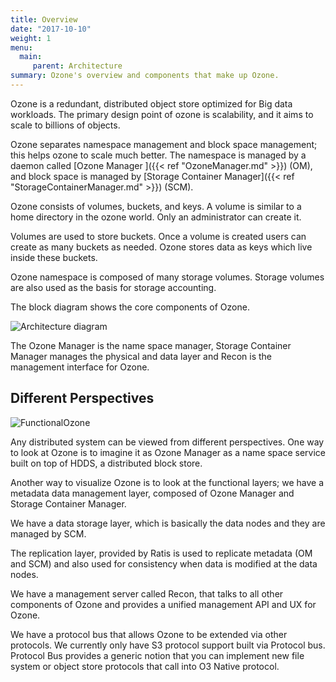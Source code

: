 ```yaml
---
title: Overview
date: "2017-10-10"
weight: 1
menu: 
  main:
     parent: Architecture
summary: Ozone's overview and components that make up Ozone.
---
```


<!---
  Licensed to the Apache Software Foundation (ASF) under one or more
  contributor license agreements.  See the NOTICE file distributed with
  this work for additional information regarding copyright ownership.
  The ASF licenses this file to You under the Apache License, Version 2.0
  (the "License"); you may not use this file except in compliance with
  the License.  You may obtain a copy of the License at

      http://www.apache.org/licenses/LICENSE-2.0

  Unless required by applicable law or agreed to in writing, software
  distributed under the License is distributed on an "AS IS" BASIS,
  WITHOUT WARRANTIES OR CONDITIONS OF ANY KIND, either express or implied.
  See the License for the specific language governing permissions and
  limitations under the License.
-->

Ozone is a redundant, distributed object store optimized for Big data
workloads. The primary design point of ozone is scalability, and it aims to
scale to billions of objects.

Ozone separates namespace management and block space management; this helps
ozone to scale much better. The namespace is managed by a daemon called
[Ozone Manager ]({{< ref "OzoneManager.md" >}}) (OM),  and block space is
managed by [Storage Container Manager]({{< ref "StorageContainerManager.md" >}}) (SCM).


Ozone consists of volumes, buckets, and keys.
A volume is similar to a home directory in the ozone world.
Only an administrator can create it.

Volumes are used to store buckets.
Once a volume is created users can create as many buckets as needed.
Ozone stores data as keys which live inside these buckets.

Ozone namespace is composed of many storage volumes.
Storage volumes are also used as the basis for storage accounting.

The block diagram shows the core components of Ozone.

![Architecture diagram](ozoneBlockDiagram.png)

The Ozone Manager is the name space manager, Storage Container Manager
manages the physical and data layer and Recon is the management interface for
Ozone.


## Different Perspectives

![FunctionalOzone](FunctionalOzone.png)

Any distributed system can be viewed from different perspectives. One way to
look at Ozone is to imagine it as Ozone Manager as a name space service built on
 top of HDDS, a distributed block store.

Another way to visualize Ozone is to look at the functional layers; we have a
 metadata data management layer, composed of Ozone Manager and Storage
 Container Manager.

We have a data storage layer, which is basically the data nodes and they are
 managed by SCM.

The replication layer, provided by Ratis is used to replicate metadata (OM and SCM)
and also used for consistency when data is modified at the
data nodes.

We have a management server called Recon, that talks to all other components
of Ozone and provides a unified management API and UX for Ozone.

We have a protocol bus that allows Ozone to be extended via other
protocols. We currently only have S3 protocol support built via Protocol bus.
Protocol Bus provides a generic notion that you can implement new file system
 or object store protocols that call into O3 Native protocol.

